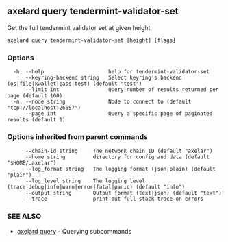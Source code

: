 ## axelard query tendermint-validator-set

Get the full tendermint validator set at given height

```
axelard query tendermint-validator-set [height] [flags]
```

### Options

```
  -h, --help                     help for tendermint-validator-set
      --keyring-backend string   Select keyring's backend (os|file|kwallet|pass|test) (default "test")
      --limit int                Query number of results returned per page (default 100)
  -n, --node string              Node to connect to (default "tcp://localhost:26657")
      --page int                 Query a specific page of paginated results (default 1)
```

### Options inherited from parent commands

```
      --chain-id string     The network chain ID (default "axelar")
      --home string         directory for config and data (default "$HOME/.axelar")
      --log_format string   The logging format (json|plain) (default "plain")
      --log_level string    The logging level (trace|debug|info|warn|error|fatal|panic) (default "info")
      --output string       Output format (text|json) (default "text")
      --trace               print out full stack trace on errors
```

### SEE ALSO

- [axelard query](axelard_query.md)	 - Querying subcommands
